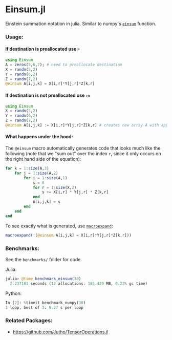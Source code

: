 # Einsum.jl
Einstein summation notation in julia. Similar to numpy's [`einsum`](http://docs.scipy.org/doc/numpy-1.10.0/reference/generated/numpy.einsum.html) function.

### Usage:

#### If destination is preallocated use `=`

```julia
using Einsum
A = zeros(5,6,7); # need to preallocate destination
X = randn(5,2)
Y = randn(6,2)
Z = randn(7,2)
@einsum A[i,j,k] = X[i,r]*Y[j,r]*Z[k,r]
```

#### If destination is not preallocated use `:=`

```julia
using Einsum
X = randn(5,2)
Y = randn(6,2)
Z = randn(7,2)
@einsum A[i,j,k] := X[i,r]*Y[j,r]*Z[k,r] # creates new array A with appropriate dimensions
```

#### What happens under the hood:

The `@einsum` macro automatically generates code that looks much like the following (note that we "sum out" over the index `r`, since it only occurs on the right hand side of the equation):

```julia
for k = 1:size(A,3)
    for j = 1:size(A,2)
        for i = 1:size(A,1)
            s = 0
            for r = 1:size(X,2)
                s += X[i,r] * Y[j,r] * Z[k,r]
            end
            A[i,j,k] = s
        end
    end
end
```

To see exactly what is generated, use [`macroexpand`](http://docs.julialang.org/en/release-0.4/manual/metaprogramming/#macros):

```julia
macroexpand(:(@einsum A[i,j,k] = X[i,r]*Y[j,r]*Z[k,r]))
```

### Benchmarks:

See the `benchmarks/` folder for code.

Julia:

```julia
julia> @time benchmark_einsum(30)
  2.237183 seconds (12 allocations: 185.429 MB, 0.23% gc time)
```

Python:

```python
In [2]: %timeit benchmark_numpy(30)
1 loop, best of 3: 9.27 s per loop
```

### Related Packages:

* https://github.com/Jutho/TensorOperations.jl
